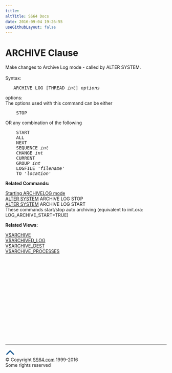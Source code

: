 ```yaml
---
title:
altTitle: SS64 Docs
date: 2016-09-04 19:26:55
useGithubLayout: false
---
```

<!-- #BeginLibraryItem "/Library/head_ora.lbi" --><!-- #EndLibraryItem --><h1>ARCHIVE Clause</h1> 
<p>Make changes to Archive Log mode - called by ALTER SYSTEM. <br>
  <br>
  Syntax:</p>
<pre>   ARCHIVE LOG [THREAD <i>int</i>] <i>options</i></pre>
<p> options: <br>
  The options used with this command can be either</p>
<pre>    STOP</pre>
<p> OR any combination of the following</p>
<pre>    START
    ALL
    NEXT
    SEQUENCE <i>int</i>
    CHANGE <i>int</i>
    CURRENT
    GROUP <i>int</i>
    LOGFILE '<i>filename</i>'
    TO '<i>location</i>'
</pre>
<p><b> Related Commands:</b></p>
<p><a href="syntax-archivelog.html">Starting ARCHIVELOG mode </a><br>
<a href="system_a.html">ALTER SYSTEM</a> ARCHIVE LOG STOP<br>
<a href="system_a.html">ALTER SYSTEM</a> ARCHIVE LOG START <br>
These commands start/stop auto archiving (equivalent to init.ora: LOG_ARCHIVE_START=TRUE) </p>
<p><b>Related Views:</b></p>
<p class="code"> <a href="../orav/V$ARCHIVE.html">V$ARCHIVE</a><br> 
<a href="../orav/V$ARCHIVED_LOG.html">V$ARCHIVED_LOG</a><br> 
<a href="../orav/V$ARCHIVE_DEST.html">V$ARCHIVE_DEST</a><br> 
<a href="../orav/V$ARCHIVE_PROCESSES.html">V$ARCHIVE_PROCESSES</a><!-- #BeginLibraryItem "/Library/foot_ora.lbi" --></p><p><script async="" src="//pagead2.googlesyndication.com/pagead/js/adsbygoogle.js"></script>
<!-- oracle-footer -->
<ins class="adsbygoogle" style="display:inline-block;width:300px;height:250px" data-ad-client="ca-pub-6140977852749469" data-ad-slot="4275490898"></ins>
<script>
(adsbygoogle = window.adsbygoogle || []).push({});
</script></p>
<hr>
<div id="bl" class="footer"><a href="#"><img src="../images/top.png" width="30" height="22" alt="Back to the Top"></a></div>
<div id="br" class="footer, tagline">© Copyright <a href="http://ss64.com/">SS64.com</a> 1999-2016<br>
Some rights reserved</div><!-- #EndLibraryItem -->

